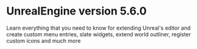 # UnrealEngine version 5.6.0
Learn everything that you need to know for extending Unreal's editor and create custom menu entries, slate widgets, extend world outliner, register custom icons and much more
